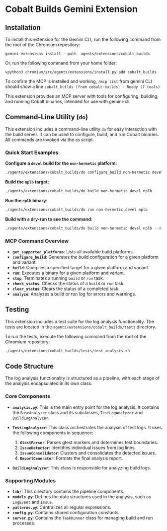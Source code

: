 # Cobalt Builds Gemini Extension

## Installation

To install this extension for the Gemini CLI, run the following
command from the root of the Chromium repository:

```
gemini extensions install --path  agents/extensions/cobalt_builds
```

Or, run the following command from your home folder:
```
vpython3 chromium/src/agents/extensions/install.py add cobalt_builds
```

To confirm the MCP is installed and working, `/mcp list` from gemini
CLI should show a line `cobalt_builds (from cobalt-builds) - Ready (7
tools)`

This extension provides an MCP server with tools for configuring,
building, and running Cobalt binaries, intended for use with
gemini-cli.

## Command-Line Utility (`do`)

This extension includes a command-line utility `do` for easy
interaction with the build server.  It can be used to configure,
build, and run Cobalt binaries.  All commands are invoked via the
`do` script.

### Quick Start Examples

**Configure a `devel` build for the `non-hermetic` platform:**
```bash
./agents/extensions/cobalt_builds/do configure_build non-hermetic devel
```

**Build the `nplb` target:**
```bash
./agents/extensions/cobalt_builds/do build non-hermetic devel nplb
```

**Run the `nplb` binary:**
```bash
./agents/extensions/cobalt_builds/do run non-hermetic devel nplb
```

**Build with a dry-run to see the command:**
```bash
./agents/extensions/cobalt_builds/do build non-hermetic devel nplb --dry-run
```

### MCP Command Overview

*   **`get_supported_platforms`**: Lists all available build platforms.
*   **`configure_build`**: Generates the build configuration for a
    given platform and variant.
*   **`build`**: Compiles a specified target for a given platform and variant.
*   **`run`**: Executes a binary for a given platform and variant.
*   **`stop`**: Terminates a running `build` or `run` task.
*   **`check_status`**: Checks the status of a `build` or `run` task.
*   **`clear_status`**: Clears the status of a completed task.
*   **`analyze`**: Analyzes a build or run log for errors and warnings.

## Testing

This extension includes a test suite for the log analysis
functionality.  The tests are located in the
`agents/extensions/cobalt_builds/tests` directory.

To run the tests, execute the following command from the root of the
Chromium repository:

```bash
./agents/extensions/cobalt_builds/tests/test_analysis.sh
```

## Code Structure

The log analysis functionality is structured as a pipeline, with each
stage of the analysis encapsulated in its own class.

### Core Components

*   **`analysis.py`**: This is the main entry point for the log
    analysis.  It contains the `BaseAnalyzer` class and its subclasses,
    `TestLogAnalyzer` and `BuildLogAnalyzer`.

*   **`TestLogAnalyzer`**: This class orchestrates the analysis of
    test logs.  It uses the following components in sequence:
    1.  **`GtestParser`**: Parses gtest markers and determines test boundaries.
    2.  **`IssueDetector`**: Identifies individual issues from log lines.
    3.  **`IssueConsolidator`**: Clusters and consolidates the detected issues.
    4.  **`ReportGenerator`**: Formats the final analysis report.
*   **`BuildLogAnalyzer`**: This class is responsible for analyzing build logs.

### Supporting Modules

*   **`lib/`**: This directory contains the pipeline components.
*   **`models.py`**: Defines the data structures used in the
    analysis, such as `LogEvent` and `Issue`.
*   **`patterns.py`**: Centralizes all regular expressions.
*   **`config.py`**: Contains shared configuration constants.
*   **`server.py`**: Contains the `TaskRunner` class for managing
    build and run processes.
